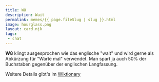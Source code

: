 ```yaml
---
title: W8
description: Wait
permalink: memes/{{ page.fileSlug | slug }}.html
image: hourglass.png
layout: card.njk
tags: 
 - chat
---
```

**W8** klingt ausgesprochen wie das englische "wait" und wird gerne als
Abkürzung für "Warte mal" verwendet. Man spart ja auch 50% der Buchstaben
gegenüber der englischen Langfassung.

Weitere Details gibt's im [Wiktionary](https://de.wiktionary.org/wiki/W8)


